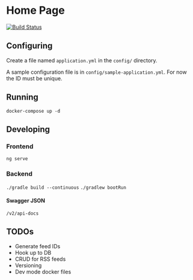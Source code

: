 # Home Page

[![Build Status](https://travis-ci.org/danhooper/home_page.svg?branch=master)](https://travis-ci.org/danhooper/home_page)

## Configuring

Create a file named `application.yml` in the `config/` directory.

A sample configuration file is in `config/sample-application.yml`. For now the ID must be unique.

## Running

`docker-compose up -d`

## Developing

### Frontend

`ng serve`

### Backend

`./gradle build --continuous`
`./gradlew bootRun`

#### Swagger JSON

`/v2/api-docs`

## TODOs

- Generate feed IDs
- Hook up to DB
- CRUD for RSS feeds
- Versioning
- Dev mode docker files
